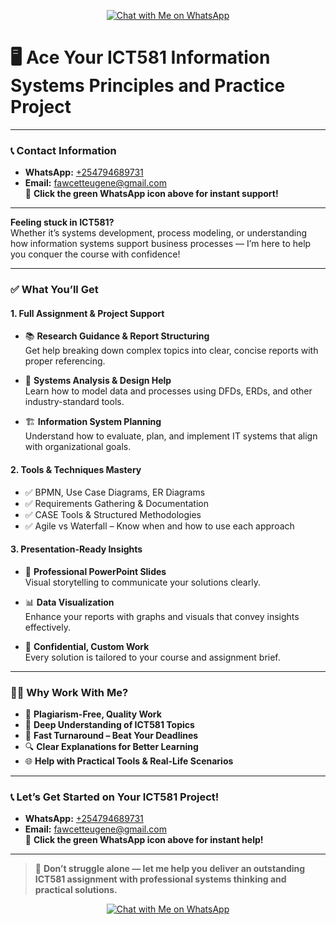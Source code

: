 <p align="center">
  <a href="https://wa.me/254794689731" target="_blank">
    <img src="https://img.icons8.com/color/48/000000/whatsapp--v1.png" alt="Chat with Me on WhatsApp"/>
  </a>
</p>

# 🖥️ **Ace Your ICT581 Information Systems Principles and Practice Project**

---

### 📞 **Contact Information**
- **WhatsApp:** [+254794689731](https://wa.me/254794689731)  
- **Email:** fawcetteugene@gmail.com  
📲 **Click the green WhatsApp icon above for instant support!**

---

**Feeling stuck in ICT581?**  
Whether it’s systems development, process modeling, or understanding how information systems support business processes — I’m here to help you conquer the course with confidence!

---

### ✅ **What You’ll Get**

#### **1. Full Assignment & Project Support**
- 📚 **Research Guidance & Report Structuring**  
  Get help breaking down complex topics into clear, concise reports with proper referencing.

- 🧩 **Systems Analysis & Design Help**  
  Learn how to model data and processes using DFDs, ERDs, and other industry-standard tools.

- 🏗️ **Information System Planning**  
  Understand how to evaluate, plan, and implement IT systems that align with organizational goals.

#### **2. Tools & Techniques Mastery**
- ✅ BPMN, Use Case Diagrams, ER Diagrams  
- ✅ Requirements Gathering & Documentation  
- ✅ CASE Tools & Structured Methodologies  
- ✅ Agile vs Waterfall – Know when and how to use each approach

#### **3. Presentation-Ready Insights**
- 🎯 **Professional PowerPoint Slides**  
  Visual storytelling to communicate your solutions clearly.

- 📊 **Data Visualization**  
  Enhance your reports with graphs and visuals that convey insights effectively.

- 🔐 **Confidential, Custom Work**  
  Every solution is tailored to your course and assignment brief.

---

### 🧑‍💻 **Why Work With Me?**
- 💯 **Plagiarism-Free, Quality Work**  
- 🧠 **Deep Understanding of ICT581 Topics**  
- 🚀 **Fast Turnaround – Beat Your Deadlines**  
- 🔍 **Clear Explanations for Better Learning**  
- 🌐 **Help with Practical Tools & Real-Life Scenarios**

---

### 📞 **Let’s Get Started on Your ICT581 Project!**

- **WhatsApp:** [+254794689731](https://wa.me/254794689731)  
- **Email:** fawcetteugene@gmail.com  
📲 **Click the green WhatsApp icon above for instant help!**

---

> 🧠 **Don’t struggle alone — let me help you deliver an outstanding ICT581 assignment with professional systems thinking and practical solutions.**

<p align="center">
  <a href="https://wa.me/254794689731" target="_blank">
    <img src="https://img.icons8.com/color/48/000000/whatsapp--v1.png" alt="Chat with Me on WhatsApp"/>
  </a>
</p>
